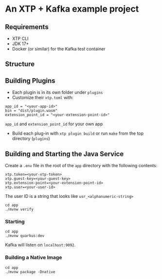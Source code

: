 # An XTP + Kafka example project

## Requirements

- XTP CLI
- JDK 17+
- Docker (or similar) for the Kafka test container

## Structure


## Building Plugins

- Each plugin is in its own folder under `plugins`
- Customize their `xtp.toml` with:

```
app_id = "<your-app-id>"
bin = "dist/plugin.wasm"
extension_point_id = "<your-extension-point-id>"
```

`app_id` and `extension_point_id` for your own app
- Build each plug-in with `xtp plugin build` or run `make` from the top directory (`plugins`)

## Building and Starting the Java Service

Create a `.env` file in the root of the `app` directory with the following contents:

```
xtp.token=<your-xtp-token>
xtp.guest-key=<your-guest-key>
xtp.extension-point=<your-extension-point-id>
xtp.user=<your-user-id>
```

The user ID is a string that looks like `usr_<alphanumeric-string>`

```
cd app
./mvnw verify
```

### Starting
```
cd app
./mvnw quarkus:dev 
```

Kafka will listen on `localhost:9092`.

### Building a Native Image
```
cd app
./mvnw package -Dnative 
```
